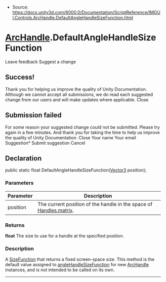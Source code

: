 * Source: https://docs.unity3d.com/6000.0/Documentation/ScriptReference/IMGUI.Controls.ArcHandle.DefaultAngleHandleSizeFunction.html

#  [ArcHandle](https://docs.unity3d.com/6000.0/Documentation/ScriptReference/IMGUI.Controls.ArcHandle.html).DefaultAngleHandleSizeFunction
Leave feedback
Suggest a change
## Success!
Thank you for helping us improve the quality of Unity Documentation. Although we cannot accept all submissions, we do read each suggested change from our users and will make updates where applicable.
Close
## Submission failed
For some reason your suggested change could not be submitted. Please <a>try again</a> in a few minutes. And thank you for taking the time to help us improve the quality of Unity Documentation.
Close
Your name Your email Suggestion* Submit suggestion
Cancel
## Declaration
public static float DefaultAngleHandleSizeFunction([Vector3](https://docs.unity3d.com/6000.0/Documentation/ScriptReference/Vector3.html) position); 
### Parameters
Parameter | Description  
---|---  
position | The current position of the handle in the space of [Handles.matrix](https://docs.unity3d.com/6000.0/Documentation/ScriptReference/Handles-matrix.html).  
### Returns
**float** The size to use for a handle at the specified position. 
### Description
A [SizeFunction](https://docs.unity3d.com/6000.0/Documentation/ScriptReference/Handles.SizeFunction.html) that returns a fixed screen-space size.
This method is the default value assigned to [angleHandleSizeFunction](https://docs.unity3d.com/6000.0/Documentation/ScriptReference/IMGUI.Controls.ArcHandle-angleHandleSizeFunction.html) for new [ArcHandle](https://docs.unity3d.com/6000.0/Documentation/ScriptReference/IMGUI.Controls.ArcHandle.html) instances, and is not intended to be called on its own.
* * *
